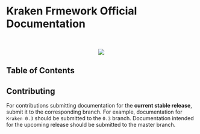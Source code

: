 # Kraken Frmework Official Documentation

<br>
<p align="center">
<img src="https://avatars2.githubusercontent.com/u/15938282?v=3&s=150" />
</p>

## Table of Contents

## Contributing

For contributions submitting documentation for the **current stable release**, submit it to the corresponding branch. For example, documentation for `Kraken 0.3` should be submitted to the `0.3` branch. Documentation intended for the upcoming release should be submitted to the master branch.